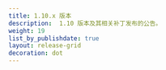 ```yaml
---
title: 1.10.x 版本
description:  1.10 版本及其相关补丁发布的公告。
weight: 19
list_by_publishdate: true
layout: release-grid
decoration: dot
---
```

